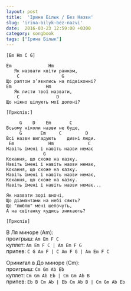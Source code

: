 ```yaml
---
layout: post
title:  'Iрина Бiлык / Без Назви'
slug: 'irina-bilyk-bez-nazvi'
date:  2016-03-23 12:59:00 +0300
category: songbook
tags: ["Iрина Бiлык"]
---
```


	[Em Hm C G]

	Em              Hm
	   Як назвати квіти ранком,
	    C                G
	Що раптом з’явились на підвіконні?
	Em             Hm
	   Як листи твої назвати,
	    C              D   
	Що ніжно цілують мої долоні?

	[Приспів:]

	     G    D    Em       C
	Всьому ніколи назви не буде,
	     G       Em     C         D
	Всі назви вигадують    дивні люди.
	 Em             Hm             C 
	Навіть імені і навіть назви немає
	              G
	Кохання, що схоже на казку.
	Навіть імені і навіть назви немає,
	Кохання, що схоже на казку.
	Навіть імені і навіть назви немає,
	Кохання, що схоже на казку.
	Навіть імені і навіть назви немає...

	Як назвати зорі вночі,
	Що діамантами на небі сяють?
	Що "люблю" мені шепочуть,
	А на світанку кудись зникають?

	[Приспів]


В Ля миноре (Am):  
проигрыш: `Am Em F C`  
куплет: `Am Em F C | Am Em F G`  
припев: `C G Am F | C Am F G | Am Em F C`

Оринигал в До миноре (Cm):  
проигрыш: `Cm Gm Ab Eb`  
куплет: `Cm Gm Ab Eb | Cm Gm Ab B`  
припев: `Eb B Cm Ab | Eb Cm Ab B | Cm Gm Ab Eb`


